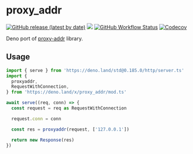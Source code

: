 # proxy_addr

[![GitHub release (latest by date)][releases]][releases-page]
[![][docs-badge]][docs]
[![GitHub Workflow Status][gh-actions-img]][github-actions]
[![Codecov][codecov-badge]][codecov]

Deno port of
[proxy-addr](https://github.com/jshttp/proxy-addr/blob/master/index.js) library.

## Usage

```ts
import { serve } from 'https://deno.land/std@0.185.0/http/server.ts'
import {
  proxyaddr,
  RequestWithConnection,
} from 'https://deno.land/x/proxy_addr/mod.ts'

await serve((req, conn) => {
  const request = req as RequestWithConnection

  request.conn = conn

  const res = proxyaddr(request, ['127.0.0.1'])

  return new Response(res)
})
```

[license]: https://github.com/deno-libs/proxy_addr/blob/master/LICENSE
[releases]: https://img.shields.io/github/v/release/deno-libs/proxy_addr?style=flat-square
[docs-badge]: https://img.shields.io/github/v/release/deno-libs/proxy_addr?color=yellow&label=docs&logo=deno&style=flat-square
[docs]: https://doc.deno.land/https/deno.land/x/proxy_addr/mod.ts
[releases-page]: https://github.com/deno-libs/proxy_addr/releases
[gh-actions-img]: https://img.shields.io/github/actions/workflow/status/deno-libs/proxy_addr/main.yml?branch=master&style=flat-square
[codecov]: https://codecov.io/gh/deno-libs/proxy_addr
[github-actions]: https://github.com/deno-libs/proxy_addr/actions
[codecov-badge]: https://img.shields.io/codecov/c/gh/deno-libs/proxy_addr?style=flat-square
